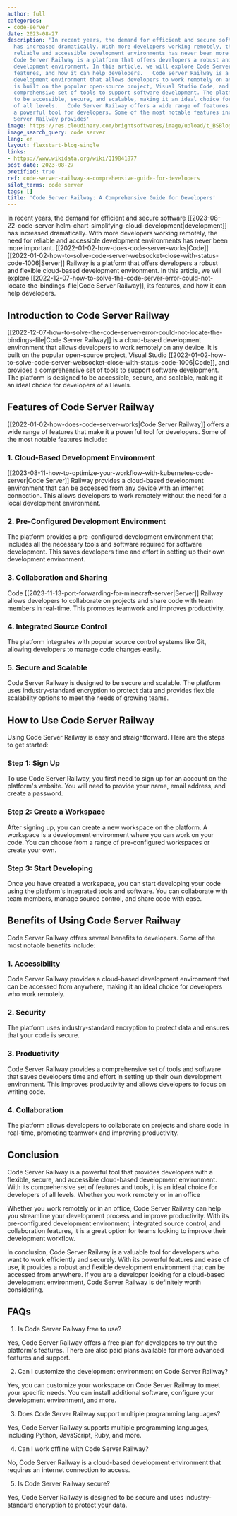 ```yaml
---
author: full
categories:
- code-server
date: 2023-08-27
description: 'In recent years, the demand for efficient and secure software development
  has increased dramatically. With more developers working remotely, the need for
  reliable and accessible development environments has never been more important.
  Code Server Railway is a platform that offers developers a robust and flexible cloud-based
  development environment. In this article, we will explore Code Server Railway, its
  features, and how it can help developers.   Code Server Railway is a cloud-based
  development environment that allows developers to work remotely on any device. It
  is built on the popular open-source project, Visual Studio Code, and provides a
  comprehensive set of tools to support software development. The platform is designed
  to be accessible, secure, and scalable, making it an ideal choice for developers
  of all levels.   Code Server Railway offers a wide range of features that make it
  a powerful tool for developers. Some of the most notable features include:   Code
  Server Railway provides'
image: https://res.cloudinary.com/brightsoftwares/image/upload/t_BSBlogImage/v1/brightsoftwares.com.blog/hvSr_CVecVI
image_search_query: code server
lang: en
layout: flexstart-blog-single
links:
- https://www.wikidata.org/wiki/Q19841877
post_date: 2023-08-27
pretified: true
ref: code-server-railway-a-comprehensive-guide-for-developers
silot_terms: code server
tags: []
title: 'Code Server Railway: A Comprehensive Guide for Developers'
---
```


In recent years, the demand for efficient and secure software [[2023-08-22-code-server-helm-chart-simplifying-cloud-development|development]] has increased dramatically. With more developers working remotely, the need for reliable and accessible development environments has never been more important. [[2022-01-02-how-does-code-server-works|Code]] [[2022-01-02-how-to-solve-code-server-websocket-close-with-status-code-1006|Server]] Railway is a platform that offers developers a robust and flexible cloud-based development environment. In this article, we will explore [[2022-12-07-how-to-solve-the-code-server-error-could-not-locate-the-bindings-file|Code Server Railway]], its features, and how it can help developers.

## Introduction to Code Server Railway

[[2022-12-07-how-to-solve-the-code-server-error-could-not-locate-the-bindings-file|Code Server Railway]] is a cloud-based development environment that allows developers to work remotely on any device. It is built on the popular open-source project, Visual Studio [[2022-01-02-how-to-solve-code-server-websocket-close-with-status-code-1006|Code]], and provides a comprehensive set of tools to support software development. The platform is designed to be accessible, secure, and scalable, making it an ideal choice for developers of all levels.

## Features of Code Server Railway

[[2022-01-02-how-does-code-server-works|Code Server Railway]] offers a wide range of features that make it a powerful tool for developers. Some of the most notable features include:

### 1. Cloud-Based Development Environment

[[2023-08-11-how-to-optimize-your-workflow-with-kubernetes-code-server|Code Server]] Railway provides a cloud-based development environment that can be accessed from any device with an internet connection. This allows developers to work remotely without the need for a local development environment.

### 2. Pre-Configured Development Environment

The platform provides a pre-configured development environment that includes all the necessary tools and software required for software development. This saves developers time and effort in setting up their own development environment.

### 3. Collaboration and Sharing

Code [[2023-11-13-port-forwarding-for-minecraft-server|Server]] Railway allows developers to collaborate on projects and share code with team members in real-time. This promotes teamwork and improves productivity.

### 4. Integrated Source Control

The platform integrates with popular source control systems like Git, allowing developers to manage code changes easily.

### 5. Secure and Scalable

Code Server Railway is designed to be secure and scalable. The platform uses industry-standard encryption to protect data and provides flexible scalability options to meet the needs of growing teams.

## How to Use Code Server Railway

Using Code Server Railway is easy and straightforward. Here are the steps to get started:

### Step 1: Sign Up

To use Code Server Railway, you first need to sign up for an account on the platform's website. You will need to provide your name, email address, and create a password.

### Step 2: Create a Workspace

After signing up, you can create a new workspace on the platform. A workspace is a development environment where you can work on your code. You can choose from a range of pre-configured workspaces or create your own.

### Step 3: Start Developing

Once you have created a workspace, you can start developing your code using the platform's integrated tools and software. You can collaborate with team members, manage source control, and share code with ease.

## Benefits of Using Code Server Railway

Code Server Railway offers several benefits to developers. Some of the most notable benefits include:

### 1. Accessibility

Code Server Railway provides a cloud-based development environment that can be accessed from anywhere, making it an ideal choice for developers who work remotely.

### 2. Security

The platform uses industry-standard encryption to protect data and ensures that your code is secure.

### 3. Productivity

Code Server Railway provides a comprehensive set of tools and software that saves developers time and effort in setting up their own development environment. This improves productivity and allows developers to focus on writing code.

### 4. Collaboration

The platform allows developers to collaborate on projects and share code in real-time, promoting teamwork and improving productivity.

## Conclusion

Code Server Railway is a powerful tool that provides developers with a flexible, secure, and accessible cloud-based development environment. With its comprehensive set of features and tools, it is an ideal choice for developers of all levels. Whether you work remotely or in an office

Whether you work remotely or in an office, Code Server Railway can help you streamline your development process and improve productivity. With its pre-configured development environment, integrated source control, and collaboration features, it is a great option for teams looking to improve their development workflow.

In conclusion, Code Server Railway is a valuable tool for developers who want to work efficiently and securely. With its powerful features and ease of use, it provides a robust and flexible development environment that can be accessed from anywhere. If you are a developer looking for a cloud-based development environment, Code Server Railway is definitely worth considering.

## FAQs

1.  Is Code Server Railway free to use?

Yes, Code Server Railway offers a free plan for developers to try out the platform's features. There are also paid plans available for more advanced features and support.

2.  Can I customize the development environment on Code Server Railway?

Yes, you can customize your workspace on Code Server Railway to meet your specific needs. You can install additional software, configure your development environment, and more.

3.  Does Code Server Railway support multiple programming languages?

Yes, Code Server Railway supports multiple programming languages, including Python, JavaScript, Ruby, and more.

4.  Can I work offline with Code Server Railway?

No, Code Server Railway is a cloud-based development environment that requires an internet connection to access.

5.  Is Code Server Railway secure?

Yes, Code Server Railway is designed to be secure and uses industry-standard encryption to protect your data.
